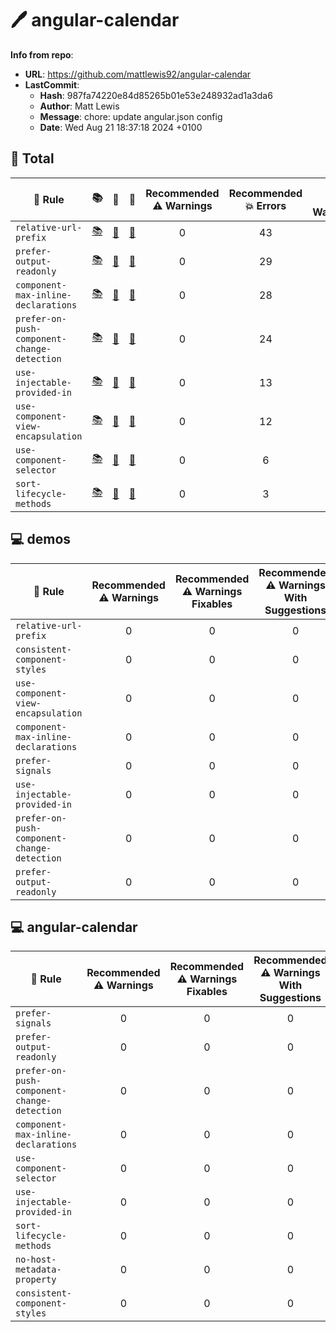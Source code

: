 # 🖊️ angular-calendar

**Info from repo**:
- **URL**: <https://github.com/mattlewis92/angular-calendar>
- **LastCommit**:
	- **Hash**: 987fa74220e84d85265b01e53e248932ad1a3da6
	- **Author**: Matt Lewis
	- **Message**: chore: update angular.json config
	- **Date**: Wed Aug 21 18:37:18 2024 +0100

## 🧮 Total

| 📏 Rule | 📚 | 📄 | 🧪 | Recommended<br>⚠️ Warnings | Recommended<br>💥 Errors | All<br>⚠️ Warnings | All<br>💥 Errors | 🔧 | ✅ | 💡 |
| --- | :--: | :--: | :--: | :--: | :--: | :--: | :--: | :--: | :--: | :--: |
| `relative-url-prefix` | [📚](https://github.com/angular-eslint/angular-eslint/blob/main/packages/eslint-plugin/docs/rules/relative-url-prefix.md) | [📄](https://github.com/angular-eslint/angular-eslint/blob/main/packages/eslint-plugin/src/rules/relative-url-prefix.ts) | [🧪](https://github.com/angular-eslint/angular-eslint/blob/main/packages/eslint-plugin/tests/rules/relative-url-prefix) | 0 | 43 | 0 | 0 |  |  |  |
| `prefer-output-readonly` | [📚](https://github.com/angular-eslint/angular-eslint/blob/main/packages/eslint-plugin/docs/rules/prefer-output-readonly.md) | [📄](https://github.com/angular-eslint/angular-eslint/blob/main/packages/eslint-plugin/src/rules/prefer-output-readonly.ts) | [🧪](https://github.com/angular-eslint/angular-eslint/blob/main/packages/eslint-plugin/tests/rules/prefer-output-readonly) | 0 | 29 | 0 | 0 |  |  | 💡 |
| `component-max-inline-declarations` | [📚](https://github.com/angular-eslint/angular-eslint/blob/main/packages/eslint-plugin/docs/rules/component-max-inline-declarations.md) | [📄](https://github.com/angular-eslint/angular-eslint/blob/main/packages/eslint-plugin/src/rules/component-max-inline-declarations.ts) | [🧪](https://github.com/angular-eslint/angular-eslint/blob/main/packages/eslint-plugin/tests/rules/component-max-inline-declarations) | 0 | 28 | 0 | 0 |  |  |  |
| `prefer-on-push-component-change-detection` | [📚](https://github.com/angular-eslint/angular-eslint/blob/main/packages/eslint-plugin/docs/rules/prefer-on-push-component-change-detection.md) | [📄](https://github.com/angular-eslint/angular-eslint/blob/main/packages/eslint-plugin/src/rules/prefer-on-push-component-change-detection.ts) | [🧪](https://github.com/angular-eslint/angular-eslint/blob/main/packages/eslint-plugin/tests/rules/prefer-on-push-component-change-detection) | 0 | 24 | 0 | 0 |  |  | 💡 |
| `use-injectable-provided-in` | [📚](https://github.com/angular-eslint/angular-eslint/blob/main/packages/eslint-plugin/docs/rules/use-injectable-provided-in.md) | [📄](https://github.com/angular-eslint/angular-eslint/blob/main/packages/eslint-plugin/src/rules/use-injectable-provided-in.ts) | [🧪](https://github.com/angular-eslint/angular-eslint/blob/main/packages/eslint-plugin/tests/rules/use-injectable-provided-in) | 0 | 13 | 0 | 0 |  |  | 💡 |
| `use-component-view-encapsulation` | [📚](https://github.com/angular-eslint/angular-eslint/blob/main/packages/eslint-plugin/docs/rules/use-component-view-encapsulation.md) | [📄](https://github.com/angular-eslint/angular-eslint/blob/main/packages/eslint-plugin/src/rules/use-component-view-encapsulation.ts) | [🧪](https://github.com/angular-eslint/angular-eslint/blob/main/packages/eslint-plugin/tests/rules/use-component-view-encapsulation) | 0 | 12 | 0 | 0 |  |  | 💡 |
| `use-component-selector` | [📚](https://github.com/angular-eslint/angular-eslint/blob/main/packages/eslint-plugin/docs/rules/use-component-selector.md) | [📄](https://github.com/angular-eslint/angular-eslint/blob/main/packages/eslint-plugin/src/rules/use-component-selector.ts) | [🧪](https://github.com/angular-eslint/angular-eslint/blob/main/packages/eslint-plugin/tests/rules/use-component-selector) | 0 | 6 | 0 | 0 |  |  |  |
| `sort-lifecycle-methods` | [📚](https://github.com/angular-eslint/angular-eslint/blob/main/packages/eslint-plugin/docs/rules/sort-lifecycle-methods.md) | [📄](https://github.com/angular-eslint/angular-eslint/blob/main/packages/eslint-plugin/src/rules/sort-lifecycle-methods.ts) | [🧪](https://github.com/angular-eslint/angular-eslint/blob/main/packages/eslint-plugin/tests/rules/sort-lifecycle-methods) | 0 | 3 | 0 | 0 |  |  |  |



## 💻 demos

| 📏 Rule | Recommended<br>⚠️ Warnings | Recommended<br>⚠️ Warnings<br>Fixables | Recommended<br>⚠️ Warnings<br>With Suggestions | Recommended<br>💥 Errors | Recommended<br>💥 Errors<br>Fixables | Recommended<br>💥 Errors<br>With Suggestions | All<br>⚠️ Warnings | All<br>⚠️ Warnings<br>Fixables | All<br>⚠️ Warnings<br>With Suggestions | All<br>💥 Errors | All<br>💥 Errors<br>Fixables | All<br>💥 Errors<br>With Suggestions |
| --- | :--: | :--: | :--: | :--: | :--: | :--: | :--: | :--: | :--: | :--: | :--: | :--: |
| `relative-url-prefix` | 0 | 0 | 0 | 43 | 0 | 0 | 0 | 0 | 0 | 0 | 0 | 0 |
| `consistent-component-styles` | 0 | 0 | 0 | 17 | 17 | 0 | 0 | 0 | 0 | 0 | 0 | 0 |
| `use-component-view-encapsulation` | 0 | 0 | 0 | 12 | 0 | 12 | 0 | 0 | 0 | 0 | 0 | 0 |
| `component-max-inline-declarations` | 0 | 0 | 0 | 11 | 0 | 0 | 0 | 0 | 0 | 0 | 0 | 0 |
| `prefer-signals` | 0 | 0 | 0 | 7 | 0 | 0 | 0 | 0 | 0 | 0 | 0 | 0 |
| `use-injectable-provided-in` | 0 | 0 | 0 | 7 | 0 | 7 | 0 | 0 | 0 | 0 | 0 | 0 |
| `prefer-on-push-component-change-detection` | 0 | 0 | 0 | 4 | 0 | 4 | 0 | 0 | 0 | 0 | 0 | 0 |
| `prefer-output-readonly` | 0 | 0 | 0 | 3 | 0 | 3 | 0 | 0 | 0 | 0 | 0 | 0 |

## 💻 angular-calendar

| 📏 Rule | Recommended<br>⚠️ Warnings | Recommended<br>⚠️ Warnings<br>Fixables | Recommended<br>⚠️ Warnings<br>With Suggestions | Recommended<br>💥 Errors | Recommended<br>💥 Errors<br>Fixables | Recommended<br>💥 Errors<br>With Suggestions | All<br>⚠️ Warnings | All<br>⚠️ Warnings<br>Fixables | All<br>⚠️ Warnings<br>With Suggestions | All<br>💥 Errors | All<br>💥 Errors<br>Fixables | All<br>💥 Errors<br>With Suggestions |
| --- | :--: | :--: | :--: | :--: | :--: | :--: | :--: | :--: | :--: | :--: | :--: | :--: |
| `prefer-signals` | 0 | 0 | 0 | 149 | 0 | 0 | 0 | 0 | 0 | 0 | 0 | 0 |
| `prefer-output-readonly` | 0 | 0 | 0 | 26 | 0 | 26 | 0 | 0 | 0 | 0 | 0 | 0 |
| `prefer-on-push-component-change-detection` | 0 | 0 | 0 | 20 | 0 | 20 | 0 | 0 | 0 | 0 | 0 | 0 |
| `component-max-inline-declarations` | 0 | 0 | 0 | 17 | 0 | 0 | 0 | 0 | 0 | 0 | 0 | 0 |
| `use-component-selector` | 0 | 0 | 0 | 6 | 0 | 0 | 0 | 0 | 0 | 0 | 0 | 0 |
| `use-injectable-provided-in` | 0 | 0 | 0 | 6 | 0 | 6 | 0 | 0 | 0 | 0 | 0 | 0 |
| `sort-lifecycle-methods` | 0 | 0 | 0 | 3 | 0 | 0 | 0 | 0 | 0 | 0 | 0 | 0 |
| `no-host-metadata-property` | 0 | 0 | 0 | 1 | 0 | 0 | 0 | 0 | 0 | 1 | 0 | 0 |
| `consistent-component-styles` | 0 | 0 | 0 | 1 | 1 | 0 | 0 | 0 | 0 | 0 | 0 | 0 |


